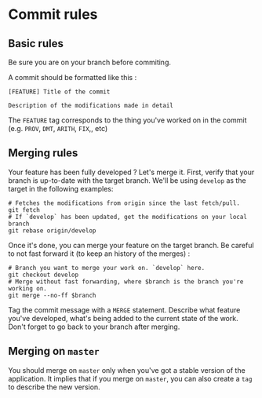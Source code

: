 # Commit rules

## Basic rules
Be sure you are on your branch before commiting.

A commit should be formatted like this :
```
[FEATURE] Title of the commit

Description of the modifications made in detail
```
The `FEATURE` tag corresponds to the thing you've worked on in the commit (e.g. `PROV`, `DMT`, `ARITH`, `FIX`,, etc)

## Merging rules

Your feature has been fully developed ? Let's merge it. First, verify that your branch is up-to-date with the target branch. We'll be using `develop` as the target in the following examples:
```
# Fetches the modifications from origin since the last fetch/pull.
git fetch
# If `develop` has been updated, get the modifications on your local branch
git rebase origin/develop
```
Once it's done, you can merge your feature on the target branch. Be careful to not fast forward it (to keep an history of the merges) :
```
# Branch you want to merge your work on. `develop` here.
git checkout develop
# Merge without fast forwarding, where $branch is the branch you're working on. 
git merge --no-ff $branch
```
Tag the commit message with a `MERGE` statement. Describe what feature you've developed, what's being added to the current state of the work. Don't forget to go back to your branch after merging.

## Merging on `master`

You should merge on `master` only when you've got a stable version of the application. It implies that if you merge on `master`, you can also create a `tag` to describe the new version.